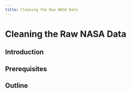 ```yaml
---
title: Cleaning the Raw NASA Data
---
```


# Cleaning the Raw NASA Data

## Introduction

## Prerequisites

## Outline
